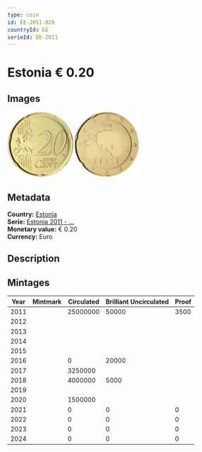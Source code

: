 ```yaml
---
type: coin
id: EE-2011-020
countryId: EE
serieId: EE-2011
---
```


# Estonia € 0.20

## Images

<img src="../../../Images/common-2007-020.webp" height="150" alt="Front image"><img src="Images/estonia-2011-020.webp" height="150" alt="Back image">

## Metadata

**Country:** [Estonia](../index.md)\
**Serie:** [Estonia 2011 - ...](index.md)\
**Monetary value:** € 0.20\
**Currency:** Euro

## Description

## Mintages

| Year | Mintmark | Circulated | Brilliant Uncirculated | Proof |
| ---- | -------- | ---------- | ---------------------- | ----- |
| 2011 |          | 25000000   | 50000                  | 3500  |
| 2012 |          |            |                        |       |
| 2013 |          |            |                        |       |
| 2014 |          |            |                        |       |
| 2015 |          |            |                        |       |
| 2016 |          | 0          | 20000                  |       |
| 2017 |          | 3250000    |                        |       |
| 2018 |          | 4000000    | 5000                   |       |
| 2019 |          |            |                        |       |
| 2020 |          | 1500000    |                        |       |
| 2021 |          | 0          | 0                      | 0     |
| 2022 |          | 0          | 0                      | 0     |
| 2023 |          | 0          | 0                      | 0     |
| 2024 |          | 0          | 0                      | 0     |
